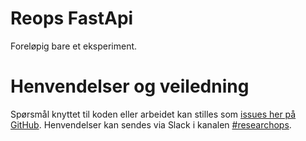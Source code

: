 Reops FastApi
=============

Foreløpig bare et eksperiment.


# Henvendelser og veiledning

Spørsmål knyttet til koden eller arbeidet kan stilles
som [issues her på GitHub](https://github.com/navikt/reops-proxy/issues). Henvendelser kan sendes via Slack i
kanalen [#researchops](https://nav-it.slack.com/archives/C02UGFS2J4B).
